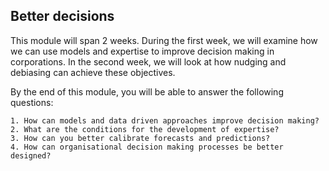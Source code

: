 ## Better decisions

This module will span 2 weeks. During the first week, we will examine how we can use models and expertise to improve decision making in corporations. In the second week, we will look at how nudging and debiasing can achieve these objectives.

By the end of this module,  you will be able to answer the following questions:

    1. How can models and data driven approaches improve decision making?
    2. What are the conditions for the development of expertise?
    3. How can you better calibrate forecasts and predictions?
    4. How can organisational decision making processes be better designed?